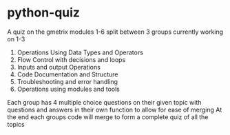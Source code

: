 # python-quiz
A quiz on the gmetrix modules 1-6 split between 3 groups currently working on 1-3

   1. Operations Using Data Types and Operators
   2. Flow Control with decisions and loops
   3. Inputs and output Operations
   4. Code Documentation and Structure
   5. Troubleshooting and error handling
   6. Operations using modules and tools

Each group has 4 multiple choice questions on their given topic with questions and answers in their own function to allow for ease of merging
At the end each groups code will merge to form a complete quiz of all the topics
